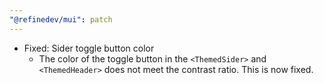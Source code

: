 ```yaml
---
"@refinedev/mui": patch
---
```


-   Fixed: Sider toggle button color
    -   The color of the toggle button in the `<ThemedSider>` and `<ThemedHeader>` does not meet the contrast ratio. This is now fixed.
